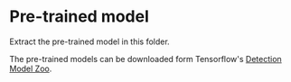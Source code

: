 # Pre-trained model
Extract the pre-trained model in this folder.

The pre-trained models can be downloaded form Tensorflow's [Detection Model Zoo](https://github.com/tensorflow/models/blob/master/research/object_detection/g3doc/tf2_detection_zoo.md).